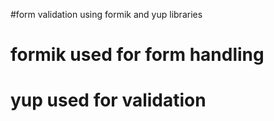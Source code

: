 #form validation using formik and yup libraries
# formik used for form handling
# yup used for validation
